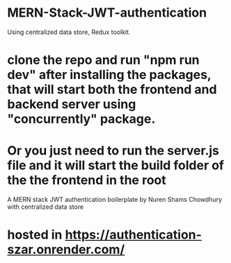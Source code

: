 # MERN-Stack-JWT-authentication
Using centralized data store, Redux toolkit.

# clone the repo and run "npm run dev" after installing the packages, that will start both the frontend and backend server using "concurrently" package. 

# Or you just need to run the server.js file and it will start the build folder of the the frontend in the root 

 A MERN stack JWT authentication boilerplate by Nuren Shams Chowdhury with centralized data store


# hosted in https://authentication-szar.onrender.com/
